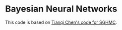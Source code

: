 # Bayesian Neural Networks

This code is based on [Tianqi Chen's code for SGHMC][1].

[1]:https://github.com/tqchen/ML-SGHMC
